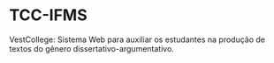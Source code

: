 # TCC-IFMS
VestCollege: Sistema Web para auxiliar os estudantes na produção de textos do gênero dissertativo-argumentativo.
